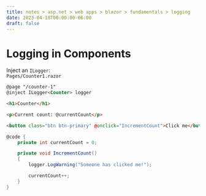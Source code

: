 ```yaml
---
title: notes > asp.net > web apps > blazor > fundamentals > logging
date: 2023-04-18T00:00:00-06:00
draft: false
---
```


# Logging in Components
Inject an `ILogger`:  
`Pages/Counter1.razor`
```html
@page "/counter-1"
@inject ILogger<Counter> logger

<h1>Counter</h1>

<p>Current count: @currentCount</p>

<button class="btn btn-primary" @onclick="IncrementCount">Click me</button>
```
```cs
@code {
    private int currentCount = 0;

    private void IncrementCount()
    {
        logger.LogWarning("Someone has clicked me!");

        currentCount++;
    }
}
```
